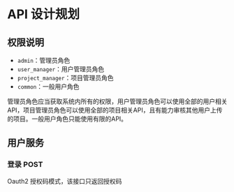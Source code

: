 # API 设计规划

## 权限说明

- `admin`：管理员角色
- `user_manager`：用户管理员角色
- `project_manager`：项目管理员角色
- `common`：一般用户角色

管理员角色应当获取系统内所有的权限，用户管理员角色可以使用全部的用户相关API，项目管理员角色可以使用全部的项目相关API，且有能力审核其他用户上传的项目。一般用户角色只能使用有限的API。

## 用户服务

### 登录 POST

Oauth2 授权码模式，该接口只返回授权码
